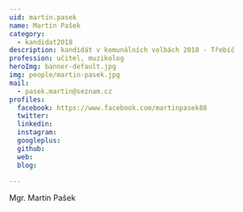 ```yaml
---
uid: martin.pasek
name: Martin Pašek
category:
  - kandidat2018
description: kandidát v komunálních volbách 2018 - Třebíč
profession: učitel, muzikolog
heroImg: banner-default.jpg
img: people/martin-pasek.jpg
mail:
  - pasek.martin@seznam.cz
profiles:
  facebook: https://www.facebook.com/martinpasek88
  twitter:
  linkedin:
  instagram:
  googleplus:
  github:
  web:
  blog:

---
```


Mgr. Martin Pašek
